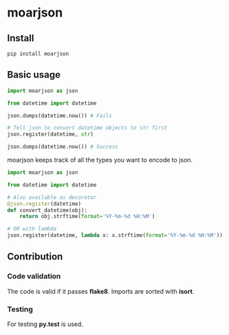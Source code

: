 moarjson
========

Install
-------

```
pip install moarjson
```

Basic usage
-----------

```python
import moarjson as json

from datetime import datetime

json.dumps(datetime.now()) # Fails

# Tell json to convert datetime objects to str first
json.register(datetime, str)

json.dumps(datetime.now()) # Success
```

moarjson keeps track of all the types you want to encode to json.

```python
import moarjson as json

from datetime import datetime

# Also available as decorator
@json.register(datetime)
def convert_datetime(obj):
    return obj.strftime(format='%Y-%m-%d %H:%M')

# OR with lambda
json.register(datetime, lambda x: x.strftime(format='%Y-%m-%d %H:%M'))
```

Contribution
------------

### Code validation

The code is valid if it passes **flake8**.
Imports are sorted with **isort**.

### Testing

For testing **py.test** is used.
